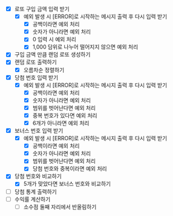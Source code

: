 - [x] 로또 구입 금액 입력 받기
  - [x] 예외 발생 시 [ERROR]로 시작하는 메시지 출력 후 다시 입력 받기 
    - [x] 공백이라면 예외 처리
    - [x] 숫자가 아니라면 예외 처리
    - [x] 0 입력 시 예외 처리
    - [x] 1,000 담위로 나누어 떨어지지 않으면 예외 처리
- [x] 구입 금액 만큼 랜덤 로또 생성하기
- [x] 랜덤 로또 출력하기
  - [x] 오름차순 정렬하기
- [x] 당첨 번호 입력 받기
  - [x] 예외 발생 시 [ERROR]로 시작하는 메시지 출력 후 다시 입력 받기
    - [x] 공백이라면 예외 처리 
    - [x] 숫자가 아니라면 예외 처리
    - [x] 범위를 벗어난다면 예외 처리
    - [x] 중복 번호가 있다면 예외 처리
    - [x] 6개가 아니라면 예외 처리
- [x] 보너스 번호 입력 받기
  - [x] 예외 발생 시 [ERROR]로 시작하는 메시지 출력 후 다시 입력 받기
    - [x] 공백이라면 예외 처리
    - [x] 숫자가 아니라면 예외 처리
    - [x] 범위를 벗어난다면 예외 처리
    - [x] 당첨 번호와 중복이라면 예외 처리
- [x] 당첨 번호와 비교하기
  - [x] 5개가 맞았다면 보너스 번호와 비교하기
- [ ] 당첨 통계 출력하기
- [ ] 수익률 계산하기
  - [ ] 소수점 둘째 자리에서 반올림하기
